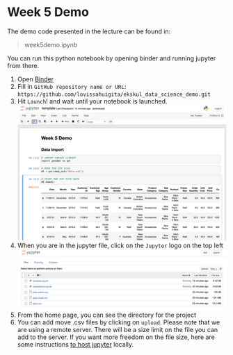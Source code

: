 # Week 5 Demo
The demo code presented in the lecture can be found in:
> week5demo.ipynb

You can run this python notebook by opening binder and running jupyter from there.
1. Open [Binder](https://gke.mybinder.org/)
2. Fill in `GitHub repository name or URL`: `https://github.com/lovissahuigita/ekskul_data_science_demo.git`
4. Hit `Launch`! and wait until your notebook is launched.
![Notebook](/img/img1.png "Notebook")
5. When you are in the jupyter file, click on the `Jupyter` logo on the top left
![Home Page](/img/img2.png "Home Page")
6. From the home page, you can see the directory for the project
7. You can add move .csv files by clicking on `upload`. Please note that we are using a remote server. There will be a size limit on the file you can add to the server. If you want more freedom on the file size, here are some instructions [to host jupyter](https://jupyterlab.readthedocs.io/en/stable/getting_started/installation.html) locally.

